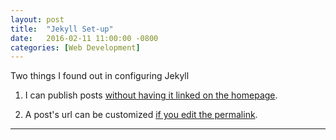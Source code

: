 ```yaml
---
layout: post
title:  "Jekyll Set-up"
date:   2016-02-11 11:00:00 -0800
categories: [Web Development]
---
```



Two things I found out in configuring Jekyll

1. I can publish posts [without having it linked on the homepage](http://kellysutton.com/2015/02/18/public-drafts-with-jekyll.html).

2. A post's url can be customized [if you edit the permalink](http://stackoverflow.com/questions/8664675/how-to-customize-jekylls-url).


---